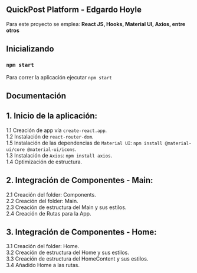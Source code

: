 ## QuickPost Platform - Edgardo Hoyle

Para este proyecto se emplea: **React JS, Hooks, Material UI, Axios, entre otros**

## Inicializando

### `npm start`

Para correr la aplicación ejecutar `npm start`

## Documentación

## 1. Inicio de la aplicación:<br />
  1.1 Creación de app vía `create-react.app`.<br />
  1.2 Instalación de `react-router-dom`.<br />
  1.5 Instalación de las dependencias de `Material UI`: `npm install @material-ui/core @material-ui/icons`.<br />
  1.3 Instalación de `Axios`: `npm install axios`.<br />
  1.4 Optimización de estructura.<br />

## 2. Integración de Componentes - Main:<br />
  2.1 Creación del folder: Components.<br />
  2.2 Creación del folder: Main.<br />
  2.3 Creación de estructura del Main y sus estilos.<br />
  2.4 Creación de Rutas para la App.<br />

## 3. Integración de Componentes - Home:<br />
  3.1 Creación del folder: Home.<br />
  3.2 Creación de estructura del Home y sus estilos.<br />
  3.3 Creación de estructura del HomeContent y sus estilos.<br />
  3.4 Añadido Home a las rutas.<br />